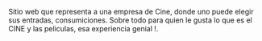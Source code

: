Sitio web que representa a una empresa de Cine, donde uno puede elegir sus entradas, consumiciones.
Sobre todo para quien le gusta lo que es el CINE y las peliculas, esa experiencia genial !.
